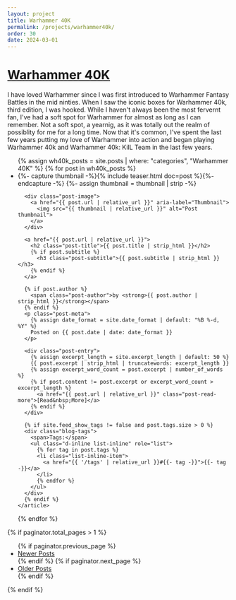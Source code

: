 ```yaml
---
layout: project
title: Warhammer 40K
permalink: /projects/warhammer40k/
order: 30
date: 2024-03-01
---
```


<h1 class="section-heading"><a href="{{ site.baseurl }}/projects/warhammer40k/">Warhammer 40K</a></h1>

<p>
I have loved Warhammer since I was first introduced to Warhammer Fantasy Battles in the mid ninties. When I saw the iconic boxes for Warhammer 40k, third edition, I was hooked. While I haven't always been the most fervernt fan, I've had a soft spot for Warhammer for almost as long as I can remember. Not a soft spot, a yearnig, as it was totally out the realm of possiblity for me for a long time. Now that it's common, I've spent the last few years putting my love of Warhammer into action and began playing Warhammer 40k and Warhammer 40k: KilL Team in the last few years. 
</p>

<!-- Post list for Warhammer 40K category -->
<ul class="posts-list list-unstyled" role="list">
{% assign wh40k_posts = site.posts | where: "categories", "Warhammer 40K" %}
{% for post in wh40k_posts %}
  <li class="post-preview">
    <article>
      {%- capture thumbnail -%}{% include teaser.html doc=post %}{%- endcapture -%}
      {%- assign thumbnail = thumbnail | strip -%}

      <div class="post-image">
        <a href="{{ post.url | relative_url }}" aria-label="Thumbnail">
          <img src="{{ thumbnail | relative_url }}" alt="Post thumbnail">
        </a>
      </div>

      <a href="{{ post.url | relative_url }}">
        <h2 class="post-title">{{ post.title | strip_html }}</h2>
        {% if post.subtitle %}
          <h3 class="post-subtitle">{{ post.subtitle | strip_html }}</h3>
        {% endif %}
      </a>

      {% if post.author %}
        <span class="post-author">by <strong>{{ post.author | strip_html }}</strong></span>
      {% endif %}
      <p class="post-meta">
        {% assign date_format = site.date_format | default: "%B %-d, %Y" %}
        Posted on {{ post.date | date: date_format }}
      </p>

      <div class="post-entry">
        {% assign excerpt_length = site.excerpt_length | default: 50 %}
        {{ post.excerpt | strip_html | truncatewords: excerpt_length }}
        {% assign excerpt_word_count = post.excerpt | number_of_words %}
        {% if post.content != post.excerpt or excerpt_word_count > excerpt_length %}
          <a href="{{ post.url | relative_url }}" class="post-read-more">[Read&nbsp;More]</a>
        {% endif %}
      </div>

      {% if site.feed_show_tags != false and post.tags.size > 0 %}
      <div class="blog-tags">
        <span>Tags:</span>
        <ul class="d-inline list-inline" role="list">
          {% for tag in post.tags %}
          <li class="list-inline-item">
            <a href="{{ '/tags' | relative_url }}#{{- tag -}}">{{- tag -}}</a>
          </li>
          {% endfor %}
        </ul>
      </div>
      {% endif %}
    </article>
  </li>
{% endfor %}
</ul>

<!-- Pagination -->
{% if paginator.total_pages > 1 %}
<ul class="pagination main-pager">
  {% if paginator.previous_page %}
  <li class="page-item previous">
    <a class="page-link" href="{{ paginator.previous_page_path | relative_url }}">
      <i class="fas fa-arrow-left" alt="Newer Posts"></i>
      <span class="d-none d-sm-inline-block">Newer Posts</span>
    </a>
  </li>
  {% endif %}
  {% if paginator.next_page %}
  <li class="page-item next">
    <a class="page-link" href="{{ paginator.next_page_path | relative_url }}">
      <span class="d-none d-sm-inline-block">Older Posts</span>
      <i class="fas fa-arrow-right" alt="Older Posts"></i>
    </a>
  </li>
  {% endif %}
</ul>
{% endif %}
